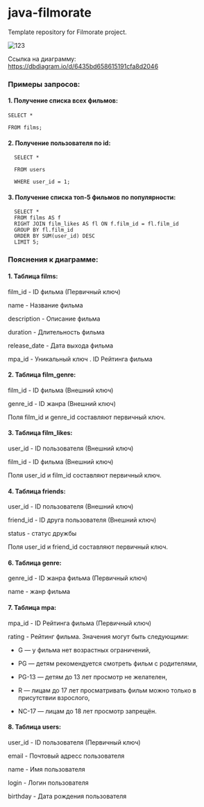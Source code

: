 # java-filmorate
Template repository for Filmorate project.

![123](https://user-images.githubusercontent.com/118081787/234383103-0b766592-def0-458b-9069-a604dc60fb5b.jpg)


Ссылка на диаграмму:
https://dbdiagram.io/d/6435bd658615191cfa8d2046

### Примеры запросов:
#### 1. Получение списка всех фильмов:


    SELECT *

    FROM films;

#### 2. Получение пользователя по id:


      SELECT *

      FROM users

      WHERE user_id = 1;


#### 3. Получение списка топ-5 фильмов по популярности:


      SELECT *
      FROM films AS f
      RIGHT JOIN film_likes AS fl ON f.film_id = fl.film_id
      GROUP BY fl.film_id
      ORDER BY SUM(user_id) DESC
      LIMIT 5;

### Пояснения к диаграмме:
#### 1. Таблица films:

   film_id - ID фильма (Первичный ключ)
   
   name - Название фильма
   
   description - Описание фильма

   duration - Длительность фильма

   release_date - Дата выхода фильма

   mpa_id - Уникальный ключ . ID Рейтинга фильма
   

#### 2. Таблица film_genre:

   film_id - ID фильма (Внешний ключ)

   genre_id - ID жанра (Внешний ключ)
   
   Поля film_id и genre_id составляют первичный ключ.


#### 3. Таблица film_likes:

   user_id - ID пользователя (Внешний ключ)

   film_id - ID фильма (Внешний ключ)
   
   Поля user_id и film_id составляют первичный ключ.


#### 4. Таблица friends:

   user_id - ID пользователя (Внешний ключ)

   friend_id - ID друга пользователя (Внешний ключ)

   status - статус дружбы
   
   Поля user_id и friend_id составляют первичный ключ.


#### 6. Таблица genre:

   genre_id - ID жанра фильма (Первичный ключ)

   name - жанр фильма


#### 7. Таблица mpa:

   mpa_id - ID Рейтинга фильма (Первичный ключ)

   rating - Рейтинг фильма. Значения могут быть следующими:

   - G — у фильма нет возрастных ограничений,

   - PG — детям рекомендуется смотреть фильм с родителями,

   - PG-13 — детям до 13 лет просмотр не желателен,

   - R — лицам до 17 лет просматривать фильм можно только в присутствии взрослого,

   - NC-17 — лицам до 18 лет просмотр запрещён.
   

#### 8. Таблица users:

   user_id - ID пользователя (Первичный ключ)

   email - Почтовый адресс пользователя

   name - Имя пользователя

   login - Логин пользователя

   birthday - Дата рождения пользователя

 
